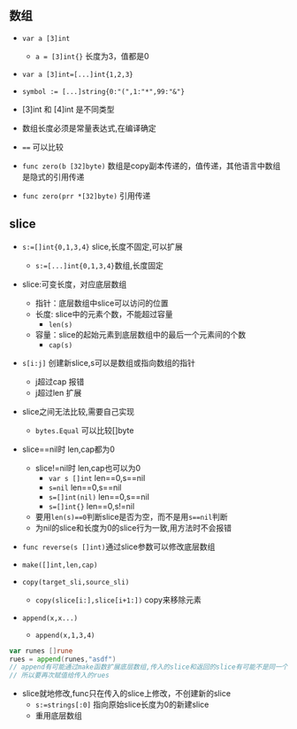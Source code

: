 ## 数组
+ `var a [3]int`
    + `a = [3]int{}` 长度为3，值都是0
+ `var a [3]int=[...]int{1,2,3}`
+ `symbol := [...]string{0:"(",1:"*",99:"&"}`


+ [3]int 和 [4]int 是不同类型
+ 数组长度必须是常量表达式,在编译确定
+ `==` 可以比较

+ `func zero(b [32]byte)` 数组是copy副本传递的，值传递，其他语言中数组是隐式的引用传递
+ `func zero(prr *[32]byte)` 引用传递

## slice
+ `s:=[]int{0,1,3,4}` slice,长度不固定,可以扩展
    + `s:=[...]int{0,1,3,4}`数组,长度固定

+ slice:可变长度，对应底层数组
    + 指针：底层数组中slice可以访问的位置
    + 长度: slice中的元素个数，不能超过容量
        + `len(s)`
    + 容量：slice的起始元素到底层数组中的最后一个元素间的个数
        + `cap(s)`

+ `s[i:j]` 创建新slice,s可以是数组或指向数组的指针
    + j超过cap 报错
    + j超过len 扩展

+ slice之间无法比较,需要自己实现
    + `bytes.Equal` 可以比较[]byte

+ slice==nil时 len,cap都为0
    + slice!=nil时 len,cap也可以为0
        + `var s []int` len==0,s==nil
        + `s=nil` len==0,s==nil
        + `s=[]int(nil)` len==0,s==nil
        + `s=[]int{}` len==0,s!=nil
    + 要用`len(s)==0`判断slice是否为空，而不是用`s==nil`判断
    + 为nil的slice和长度为0的slice行为一致,用方法时不会报错

+ `func reverse(s []int)`通过slice参数可以修改底层数组

+ `make([]int,len,cap)`

+ `copy(target_sli,source_sli)`
    + `copy(slice[i:],slice[i+1:])`  copy来移除元素

+ `append(x,x...)`
    + `append(x,1,3,4)`
```go
var runes []rune
rues = append(runes,"asdf")
// append有可能通过make函数扩展底层数组,传入的slice和返回的slice有可能不是同一个
// 所以要再次赋值给传入的rues
```

+ slice就地修改,func只在传入的slice上修改，不创建新的slice
    + `s:=strings[:0]` 指向原始slice长度为0的新建slice
    + 重用底层数组

